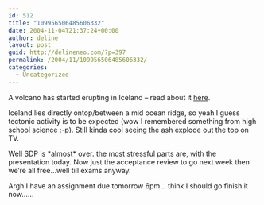 ```yaml
---
id: 512
title: "109956506485606332"
date: 2004-11-04T21:37:24+00:00
author: deline
layout: post
guid: http://delineneo.com/?p=397
permalink: /2004/11/109956506485606332/
categories:
  - Uncategorized
---
```

A volcano has started erupting in Iceland &#8211; read about it [here](http://olympics.reuters.com/newsArticle.jhtml?type=scienceNews&storyID=6686483).

Iceland lies directly ontop/between a mid ocean ridge, so yeah I guess tectonic activity is to be expected (wow I remembered something from high school science :-p). Still kinda cool seeing the ash explode out the top on TV.

Well SDP is \*almost\* over. the most stressful parts are, with the presentation today. Now just the acceptance review to go next week then we&#8217;re all free&#8230;well till exams anyway.

Argh I have an assignment due tomorrow 6pm&#8230; think I should go finish it now&#8230;&#8230;